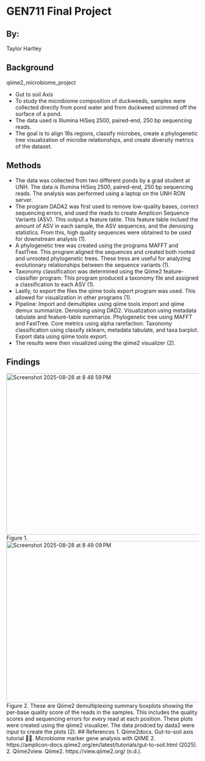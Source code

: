 # GEN711 Final Project
## By: 
Taylor Hartley
## Background
qiime2_microbiome_project
- Gut to soil Axis
- To study the microbiome composition of duckweeds, samples were collected directly from pond water and from duckweed scimmed off the surface of a pond. 
- The data used is Illumina HiSeq 2500, paired-end, 250 bp sequencing reads.
- The goal is to align 16s regions, classify microbes, create a phylogenetic tree visualization of microbe relationships, and create diversity metrics of the dataset.
## Methods 
- The data was collected from two different ponds by a grad student at UNH. The data is Illumina HiSeq 2500, paired-end, 250 bp sequencing reads.
The analysis was performed using a laptop on the UNH RON server. 
- The program DADA2 was first used to remove low-quality bases, correct sequencing errors, and used the reads to create Amplicon Sequence Variants (ASV). This output a feature table. This feature table inclued the amount of ASV in each sample, the ASV sequences, and the denoising statistics. From this, high quality sequences were obtained to be used for downstream analysis (1).  
- A phylogenetic tree was created using the programs MAFFT and FastTree. This program aligned the sequences and created both rooted and unrooted phylogenetic trees. These tress are useful for analyzing evolutionary relationships between the sequence variants (1).
- Taxonomy classification was determined using the Qiime2 feature-classifier program. This program produced a taxonomy file and assigned a classification to each ASV (1).
- Lastly, to export the files the qiime tools export program was used. This allowed for visualization in other programs (1).
- Pipeline: Import and demultiplex using qiime tools import and qiime demux summarize.
            Denoising using DAD2.
            Visualization using metadata tabulate and feature-table summarize.
            Phylogenetic tree using MAFFT and FastTree.
            Core metrics using alpha rarefaction.
            Taxonomy classification using classify sklearn, metadata tabulate, and taxa barplot.
            Export data using qiime tools export.
- The results were then visualized using the qiime2 visualizer (2). 
## Findings
<img width="679" height="422" alt="Screenshot 2025-08-28 at 8 48 59 PM" src="https://github.com/user-attachments/assets/b40d846c-fd00-478a-bb2e-45346041e0a7" />
Figure 1. 
<img width="687" height="422" alt="Screenshot 2025-08-28 at 8 49 09 PM" src="https://github.com/user-attachments/assets/ca4c69d1-7e75-4de6-a05b-7222bab7eef9" />
Figure 2. 
These are Qiime2 demultiplexing summary boxplots showing the per-base quality score of the reads in the samples. This includes the quality scores and sequencing errors for every read at each position. These plots were created using the qiime2 visualizer. The data prodced by dada2 were input to create the plots (2). 
## References
1. Qiime2docs. Gut-to-soil axis tutorial 💩🌱. Microbiome marker gene analysis with QIIME 2. https://amplicon-docs.qiime2.org/en/latest/tutorials/gut-to-soil.html (2025).
2. Qiime2view. Qiime2. https://view.qiime2.org/ (n.d.).
